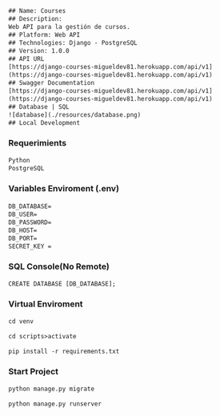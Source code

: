     ## Name: Courses
    ## Description:
    Web API para la gestión de cursos.
    ## Platform: Web API
    ## Technologies: Django - PostgreSQL
    ## Version: 1.0.0
    ## API URL
    [https://django-courses-migueldev81.herokuapp.com/api/v1](https://django-courses-migueldev81.herokuapp.com/api/v1)
    ## Swagger Documentation
    [https://django-courses-migueldev81.herokuapp.com/api/v1](https://django-courses-migueldev81.herokuapp.com/api/v1)
    ## Database | SQL
    ![database](./resources/database.png)
    ## Local Development
   ### Requerimients
```
Python
PostgreSQL
```
### Variables Enviroment (.env)
````
DB_DATABASE=
DB_USER=
DB_PASSWORD=
DB_HOST=
DB_PORT=
SECRET_KEY = 
````
### SQL Console(No Remote)
````
CREATE DATABASE [DB_DATABASE];
````
### Virtual Enviroment
```
cd venv 
```
```
cd scripts>activate
```
```
pip install -r requirements.txt
```

### Start Project
```
python manage.py migrate
```
```
python manage.py runserver
```
